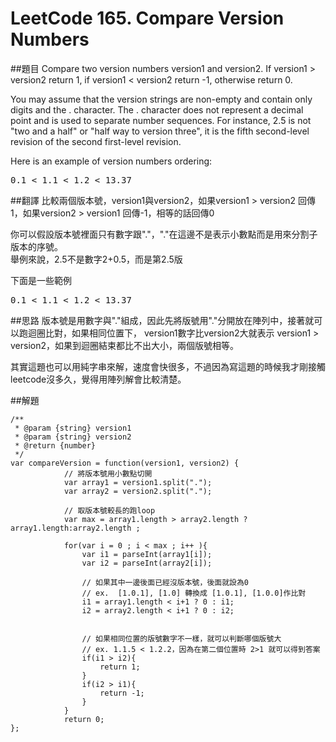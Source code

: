 ﻿# LeetCode 165. Compare Version Numbers

##題目
Compare two version numbers version1 and version2.
If version1 > version2 return 1, if version1 < version2 return -1, otherwise return 0.

You may assume that the version strings are non-empty and contain only digits and the . character.
The . character does not represent a decimal point and is used to separate number sequences.
For instance, 2.5 is not "two and a half" or "half way to version three", it is the fifth second-level revision of the second first-level revision.

Here is an example of version numbers ordering:
<pre>
0.1 < 1.1 < 1.2 < 13.37
</pre>
  
##翻譯
比較兩個版本號，version1與version2，如果version1 > version2 回傳1，如果version2 > version1 回傳-1，相等的話回傳0
  
你可以假設版本號裡面只有數字跟"."，"."在這邊不是表示小數點而是用來分割子版本的序號。  
舉例來說，2.5不是數字2+0.5，而是第2.5版
  
下面是一些範例  
<pre>
0.1 < 1.1 < 1.2 < 13.37
</pre>
  
##思路
版本號是用數字與"."組成，因此先將版號用"."分開放在陣列中，接著就可以跑迴圈比對，如果相同位置下，
version1數字比version2大就表示 version1 > version2，如果到迴圈結束都比不出大小，兩個版號相等。
  
其實這題也可以用純字串來解，速度會快很多，不過因為寫這題的時候我才剛接觸leetcode沒多久，覺得用陣列解會比較清楚。
  
##解題
```
/**
 * @param {string} version1
 * @param {string} version2
 * @return {number}
 */
var compareVersion = function(version1, version2) {
            // 將版本號用小數點切開
            var array1 = version1.split(".");
	        var array2 = version2.split(".");

            // 取版本號較長的跑loop
	        var max = array1.length > array2.length ? array1.length:array2.length ;
	        
	        for(var i = 0 ; i < max ; i++ ){
	            var i1 = parseInt(array1[i]);
	            var i2 = parseInt(array2[i]);
	            
	            // 如果其中一邊後面已經沒版本號，後面就設為0
	            // ex.  [1.0.1], [1.0] 轉換成 [1.0.1], [1.0.0]作比對   
	            i1 = array1.length < i+1 ? 0 : i1;
	            i2 = array2.length < i+1 ? 0 : i2;       	
	            
	            
	            // 如果相同位置的版號數字不一樣，就可以判斷哪個版號大
	            // ex. 1.1.5 < 1.2.2，因為在第二個位置時 2>1 就可以得到答案 	            
                if(i1 > i2){
                    return 1;
                } 
                if(i2 > i1){
                    return -1;
                }
	        }
	        return 0;
};
```
